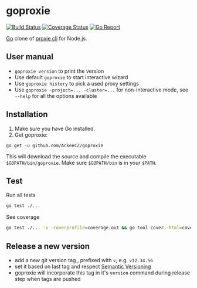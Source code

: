 # goproxie

[![Build Status](https://travis-ci.com/AckeeCZ/goproxie.svg?branch=master)](https://travis-ci.com/AckeeCZ/goproxie)
[![Coverage Status](https://coveralls.io/repos/github/AckeeCZ/goproxie/badge.svg?branch=master)](https://coveralls.io/github/AckeeCZ/goproxie?branch=master)
[![Go Report](https://goreportcard.com/badge/github.com/AckeeCZ/goproxie)](https://goreportcard.com/badge/github.com/AckeeCZ/goproxie)


[Go](https://golang.org/) clone of [proxie cli](https://github.com/AckeeCZ/be-scripts#proxie) for Node.js.

## User manual

- `goproxie version` to print the version
- Use default `goproxie` to start interactive wizard
- Use `goproxie history` to pick a used proxy settings
- Use `goproxie -project=... -cluster=...` for non-interactive mode, see `--help` for all the options available

## Installation

1. Make sure you have Go installed.
2. Get goproxie:
```
go get -u github.com/AckeeCZ/goproxie
```
This will download the source and compile the executable `$GOPATH/bin/goproxie`. Make sure `$GOPATH/bin` is in your `$PATH`.

## Test

Run all tests
```sh
go test ./...
```

See coverage
```sh
go test ./... -v -coverprofile=coverage.out && go tool cover -html=coverage.out
```

## Release a new version

- add a new git version tag , prefixed with `v`, e.g. `v12.34.56`
- set it based on last tag and respect [Semantic Versioning](https://semver.org/)
- goproxie will incorporate this tag in it's `version` command during release step when tags are pushed
